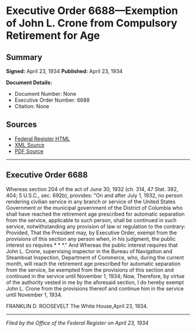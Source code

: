 # Executive Order 6688—Exemption of John L. Crone from Compulsory Retirement for Age

## Summary

**Signed:** April 23, 1934
**Published:** April 23, 1934

**Document Details:**
- Document Number: None
- Executive Order Number: 6688
- Citation: None

## Sources
- [Federal Register HTML](https://www.presidency.ucsb.edu/documents/executive-order-6688-exemption-john-l-crone-from-compulsory-retirement-for-age)
- [XML Source](None)
- [PDF Source](None)

---

## Executive Order 6688

Whereas section 204 of the act of June 30, 1932 (ch. 314, 47 Stat. 382, 404; 5 U.S.C., sec. 692b), provides:
"On and after July 1, 1932, no person rendering civilian service in any branch or service of the United States Government or the municipal government of the District of Columbia who shall have reached the retirement age prescribed for automatic separation from the service, applicable to such person, shall be continued in such service, notwithstanding any provision of law or regulation to the contrary: Provided, That the President may, by Executive Order, exempt from the provisions of this section any person when, in his judgment, the public interest so requires * * *."
And Whereas the public interest requires that John L. Crone, supervising inspector in the Bureau of Navigation and Steamboat Inspection, Department of Commerce, who, during the current month, will reach the retirement age prescribed for automatic separation from the service, be exempted from the provisions of this section and continued in the service until November 1, 1934;
Now, Therefore, by virtue of the authority vested in me by the aforesaid section, I do hereby exempt John L. Crone from the provisions thereof and continue him in the service until November 1, 1934.

FRANKLIN D. ROOSEVELT
The White House,April 23, 1934.

---

*Filed by the Office of the Federal Register on April 23, 1934*
